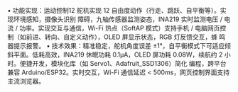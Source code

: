 • 功能实现：运动控制12 舵机实现 12 自由度动作（行走、跳跃、自平衡等）。实现环境感知，摄像头识别
障碍，九轴传感器监测姿态，INA219 实时监测电压 / 电流 / 功率。实现交互与通信，Wi-Fi 热点（SoftAP
模式）支持手机 / 电脑网页控制（如前进、转向、自定义动作），OLED 屏显示状态，RGB 灯反馈交互，蜂
鸣器提示报警。
• 技术效果：精准稳定，舵机角度误差 ±1°，自平衡模式下可适应倾斜平面。低耗高效，INA219 休眠功耗
0.1μA，OLED 屏功耗 0.08W，续航约 2 小时。便捷开发，模块化库（如 Servo1、Adafruit_SSD1306）简化
编程，跨平台兼容 Arduino/ESP32。实时交互，Wi-Fi 通信延迟 < 500ms，网页控制界面支持主流浏览器。
